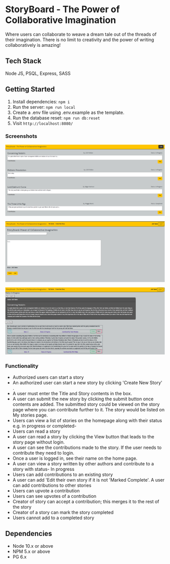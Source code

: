 StoryBoard - The Power of Collaborative Imagination
=========
Where users can collaborate to weave a dream tale out of the threads of their imagination. There is no limit to creativity and the power of writing collaboratively is amazing!

## Tech Stack
Node JS, PSQL, Express, SASS

## Getting Started

1. Install dependencies: `npm i`
2. Run the server: `npm run local`
3. Create a .env file using .env.example as the template.
3. Run the database reset: `npm run db:reset`
4. Visit `http://localhost:8080/`

### Screenshots

!["Screenshot of Homepage"](https://github.com/vickyruud/StoryBoard/blob/master/images/homepage.png)

!["Screenshot of New Story page"](https://github.com/vickyruud/StoryBoard/blob/master/images/newstory.png)

!["Screenshot of View Story page"](https://github.com/vickyruud/StoryBoard/blob/master/images/viewstory.png)

### Functionality


- Authorized users can start a story
- An authorized user can start a new story by clicking 'Create New Story' . 
- A user must enter the Title and Story contents in the box.
- A user can submit the new story by clicking the submit button once contents are added. The submitted story could be viewed on the story page where you can contribute further to it. The story would be listed on My stories page.
- Users can view a list of stories on the homepage along with their status e.g. in progress or completed-
- Users can read a story
- A user can read a story by clicking the View button that leads to the story page without login.
- A user can see the contributions made to the story. If the user needs to contribute they need to login.
- Once a user is logged in, see their name on the home page.
- A user can view a story written by other authors and contribute to a story with status- In progress
- Users can add contributions to an existing story
- A user can add 'Edit their own story if it is not 'Marked Complete'. A user can add contributions to other stories
- Users can upvote a contribution
- Users can see upvotes of a contribution
- Creator of story can accept a contribution; this merges it to the rest of the story
- Creator of a story can mark the story completed
- Users cannot add to a completed story



## Dependencies

- Node 10.x or above
- NPM 5.x or above
- PG 6.x
